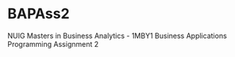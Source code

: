 # BAPAss2

NUIG Masters in Business Analytics - 1MBY1 Business Applications Programming Assignment 2
